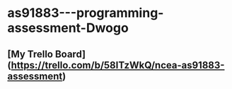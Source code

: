 # as91883---programming-assessment-Dwogo

## [My Trello Board] (https://trello.com/b/58ITzWkQ/ncea-as91883-assessment)
